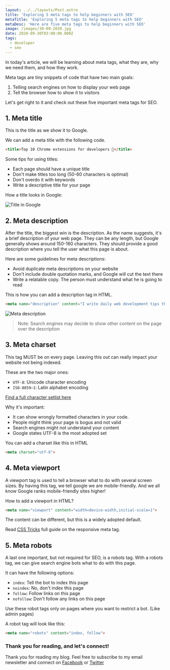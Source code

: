 ```yaml
---
layout: ../../layouts/Post.astro
title: 'Exploring 5 meta tags to help beginners with SEO'
metaTitle: 'Exploring 5 meta tags to help beginners with SEO'
metaDesc: 'Here are five meta tags to help beginners with SEO'
image: /images/30-09-2020.jpg
date: 2020-09-30T03:00:00.000Z
tags:
  - developer
  - seo
---
```

In today's article, we will be learning about meta tags, what they are, why we need them, and how they work.

Meta tags are tiny snippets of code that have two main goals:

1. Telling search engines on how to display your web page
2. Tell the browser how to show it to visitors

Let's get right to it and check out these five important meta tags for SEO.

## 1. Meta title

This is the title as we show it to Google.

We can add a meta title with the following code.

```html
<title>Top 10 Chrome extensions for developers 👀</title>
```

Some tips for using titles:

- Each page should have a unique title
- Don't make titles too long (50-60 characters is optimal)
- Don't overdo it with keywords
- Write a descriptive title for your page

How a title looks in Google:

![Title in Google](https://cdn.hashnode.com/res/hashnode/image/upload/v1601383009346/C_dP1cGTy.png)

## 2. Meta description

After the title, the biggest win is the description. As the name suggests, it's a brief description of your web page.
They can be any length, but Google generally shows around 150-160 characters.
They should provide a good description where you tell the user what this page is about.

Here are some guidelines for meta descriptions:

- Avoid duplicate meta descriptions on your website
- Don't include double quotation marks, and Google will cut the text there
- Write a relatable copy. The person must understand what he is going to read

This is how you can add a description tag in HTML.

```html
<meta name="description" content="I write daily web development tips that help you become a more efficient software developer.">
```

![Meta description](https://cdn.hashnode.com/res/hashnode/image/upload/v1601383584862/Ps-Zd6gB1.png)

> Note: Search engines may decide to show other content on the page over the description

## 3. Meta charset

This tag MUST be on every page. Leaving this out can really impact your website not being indexed.

These are the two major ones:

- `UTF-8`: Unicode character encoding
- `ISO-8859–1`: Latin alphabet encoding

[Find a full character setlist here](https://www.w3.org/International/O-charset-list.html)

Why it's important:

- It can show wrongly formatted characters in your code.
- People might think your page is bogus and not valid
- Search engines might not understand your content
- Google states UTF-8 is the most adopted set

You can add a charset like this in HTML

```html
<meta charset="utf-8">
```

## 4. Meta viewport

A viewport tag is used to tell a browser what to do with several screen sizes.
By having this tag, we tell google we are mobile-friendly.
And we all know Google ranks mobile-friendly sites higher!

How to add a viewport in HTML?

```html
<meta name="viewport" content="width=device-width,initial-scale=1">
```

The content can be different, but this is a widely adopted default.

Read [CSS Tricks](https://css-tricks.com/snippets/html/responsive-meta-tag/) full guide on the responsive meta tag.

## 5. Meta robots

A last one important, but not required for SEO, is a robots tag.
With a robots tag, we can give search engine bots what to do with this page.

It can have the following options:

- `index`: Tell the bot to index this page
- `noindex`: No, don't index this page
- `follow`: Follow links on this page
- `nofollow`: Don't follow any links on this page

Use these robot tags only on pages where you want to restrict a bot. (Like admin pages)

A robot tag will look like this:

```html
<meta name="robots" content="index, follow">
```

### Thank you for reading, and let's connect!

Thank you for reading my blog. Feel free to subscribe to my email newsletter and connect on [Facebook](https://www.facebook.com/DailyDevTipsBlog) or [Twitter](https://twitter.com/DailyDevTips1)
